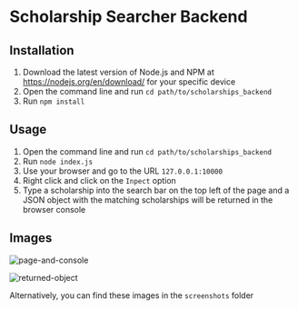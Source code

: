 # Scholarship Searcher Backend

## Installation

1. Download the latest version of Node.js and NPM at https://nodejs.org/en/download/ for your specific device
2. Open the command line and run `cd path/to/scholarships_backend`
3. Run `npm install`

## Usage
1. Open the command line and run `cd path/to/scholarships_backend`
2. Run `node index.js`
3. Use your browser and go to the URL `127.0.0.1:10000`
4. Right click and click on the `Inpect` option
5. Type a scholarship into the search bar on the top left of the page and a JSON object with the matching scholarships will be returned in the browser console

## Images

![page-and-console](https://user-images.githubusercontent.com/71541167/190540374-9c176a26-abdc-4c2e-ba9a-b45fd14f070c.jpg)

![returned-object](https://user-images.githubusercontent.com/71541167/190540382-71f6f524-85eb-4bf8-813d-d99c3e41d327.jpg)

Alternatively, you can find these images in the `screenshots` folder
